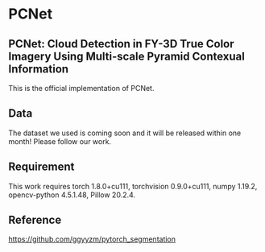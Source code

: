 # PCNet
## PCNet: Cloud Detection in FY-3D True Color Imagery Using Multi-scale Pyramid Contexual Information

This is the official implementation of PCNet.
## Data

The dataset we used is coming soon and it will be released within one month! Please follow our work.
## Requirement

This work requires torch 1.8.0+cu111, torchvision 0.9.0+cu111, numpy 1.19.2, opencv-python 4.5.1.48, Pillow 20.2.4.
## Reference

https://github.com/ggyyzm/pytorch_segmentation
